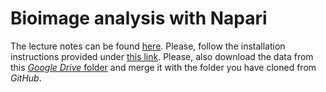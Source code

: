 # Bioimage analysis with Napari


The lecture notes can be found [here](https://www.fabriziomusacchio.com/teaching/teaching_bioimage_analysis/). Please, follow the installation instructions provided under [this link](https://www.fabriziomusacchio.com/teaching/teaching_bioimage_analysis/01_napari_installation_guide). Please, also download the data from this [*Google Drive* folder](https://drive.google.com/drive/folders/1AkpM2K8_EXe9mC8NNRZEHHPl3Kxnr_E2?usp=sharing) and merge it with the folder you have cloned from *GitHub*.